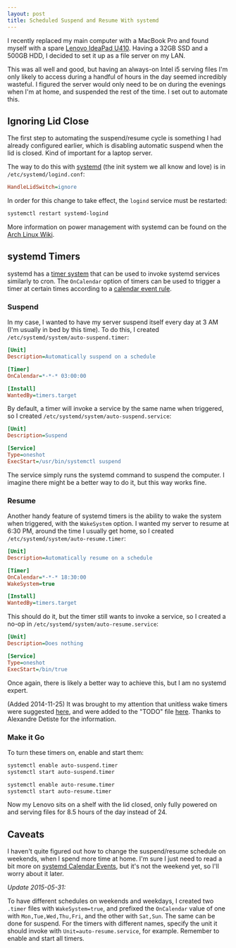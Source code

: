 ```yaml
---
layout: post
title: Scheduled Suspend and Resume With systemd
---
```


I recently replaced my main computer with a MacBook Pro and found myself
with a spare [Lenovo IdeaPad U410][u410]. Having a 32GB SSD and a 500GB
HDD, I decided to set it up as a file server on my LAN.

This was all well and good, but having an always-on Intel i5 serving
files I'm only likely to access during a handful of hours in the day
seemed incredibly wasteful. I figured the server would only need to be
on during the evenings when I'm at home, and suspended the rest of the
time. I set out to automate this.

 [u410]: http://shop.lenovo.com/us/en/laptops/ideapad/u-series/u410/

## Ignoring Lid Close

The first step to automating the suspend/resume cycle is something I had
already configured earlier, which is disabling automatic suspend when
the lid is closed. Kind of important for a laptop server.

The way to do this with [systemd][systemd] (the init system we all know and
love) is in `/etc/systemd/logind.conf`:

```ini
HandleLidSwitch=ignore
```

In order for this change to take effect, the `logind` service must be
restarted:

```sh
systemctl restart systemd-logind
```

More information on power management with systemd can be found on the
[Arch Linux Wiki][archpm].

 [systemd]: http://freedesktop.org/wiki/Software/systemd/
 [archpm]: https://wiki.archlinux.org/index.php/Shutdown_Pressing_Power_Button#Power_management_with_systemd

## systemd Timers

systemd has a [timer system][timers] that can be used to invoke systemd
services similarly to cron. The `OnCalendar` option of timers can be
used to trigger a timer at certain times according to a [calendar event
rule][events].

 [timers]: http://www.freedesktop.org/software/systemd/man/systemd.timer.html
 [events]: http://www.freedesktop.org/software/systemd/man/systemd.time.html#Calendar%20Events

### Suspend

In my case, I wanted to have my server suspend itself every day at 3 AM
(I'm usually in bed by this time). To do this, I created
`/etc/systemd/system/auto-suspend.timer`:

```ini
[Unit]
Description=Automatically suspend on a schedule

[Timer]
OnCalendar=*-*-* 03:00:00

[Install]
WantedBy=timers.target
```

By default, a timer will invoke a service by the same name when
triggered, so I created `/etc/systemd/system/auto-suspend.service`:

```ini
[Unit]
Description=Suspend

[Service]
Type=oneshot
ExecStart=/usr/bin/systemctl suspend
```

The service simply runs the systemd command to suspend the computer. I
imagine there might be a better way to do it, but this way works fine.

### Resume

Another handy feature of systemd timers is the ability to wake the
system when triggered, with the `WakeSystem` option. I wanted my server
to resume at 6:30 PM, around the time I usually get home, so I created
`/etc/systemd/system/auto-resume.timer`:

```ini
[Unit]
Description=Automatically resume on a schedule

[Timer]
OnCalendar=*-*-* 18:30:00
WakeSystem=true

[Install]
WantedBy=timers.target
```

This should do it, but the timer still wants to invoke a service, so I
created a no-op in `/etc/systemd/system/auto-resume.service`:

```ini
[Unit]
Description=Does nothing

[Service]
Type=oneshot
ExecStart=/bin/true
```

Once again, there is likely a better way to achieve this, but I am no
systemd expert.

(Added 2014-11-25) It was brought to my attention that unitless wake
timers were suggested [here][unitless-mail], and were added to the
"TODO" file [here][unitless-commit]. Thanks to Alexandre Detiste for the
information.

 [unitless-mail]: https://www.mail-archive.com/systemd-devel@lists.freedesktop.org/msg23910.html
 [unitless-commit]: https://github.com/systemd/systemd/commit/8483d73ff158ee0d51ccbba09a470cc6ae9b071a

### Make it Go

To turn these timers on, enable and start them:

```sh
systemctl enable auto-suspend.timer
systemctl start auto-suspend.timer

systemctl enable auto-resume.timer
systemctl start auto-resume.timer
```

Now my Lenovo sits on a shelf with the lid closed, only fully powered on
and serving files for 8.5 hours of the day instead of 24.

## Caveats

I haven't quite figured out how to change the suspend/resume schedule on
weekends, when I spend more time at home. I'm sure I just need to read a
bit more on [systemd Calendar Events][events], but it's not the weekend
yet, so I'll worry about it later.

*Update 2015-05-31:*

To have different schedules on weekends and weekdays, I created two `.timer`
files with `WakeSystem=true`, and prefixed the `OnCalendar` value of one with
`Mon,Tue,Wed,Thu,Fri`, and the other with `Sat,Sun`. The same can be done for
suspend. For the timers with different names, specify the unit it should invoke
with `Unit=auto-resume.service`, for example. Remember to enable and start all
timers.
